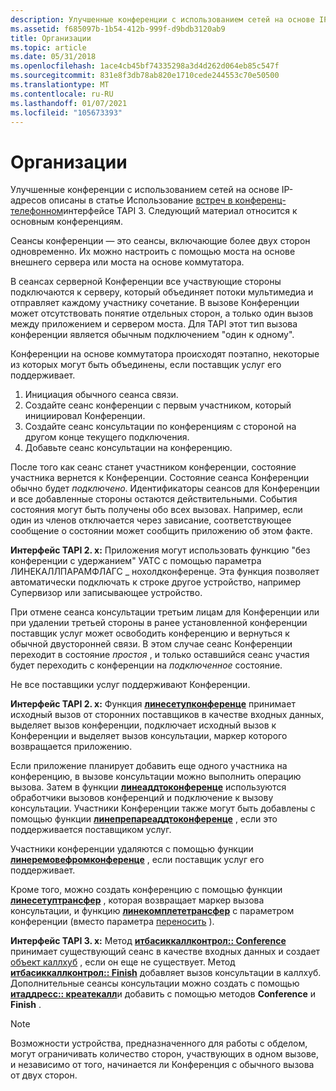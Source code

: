 ```yaml
---
description: Улучшенные конференции с использованием сетей на основе IP-адресов описаны в конференции 3S для встреч-телефонии TAPI. Следующий материал относится к основным конференциям.
ms.assetid: f685097b-1b54-412b-999f-d9bdb3120ab9
title: Организации
ms.topic: article
ms.date: 05/31/2018
ms.openlocfilehash: 1ace4cb45bf74335298a3d4d262d064eb85c547f
ms.sourcegitcommit: 831e8f3db78ab820e1710cede244553c70e50500
ms.translationtype: MT
ms.contentlocale: ru-RU
ms.lasthandoff: 01/07/2021
ms.locfileid: "105673393"
---
```

# <a name="conference"></a>Организации

Улучшенные конференции с использованием сетей на основе IP-адресов описаны в статье Использование [встреч в конференц-телефонном](rendezvous-ip-telephony-conferencing.md)интерфейсе TAPI 3. Следующий материал относится к основным конференциям.

Сеансы конференции — это сеансы, включающие более двух сторон одновременно. Их можно настроить с помощью моста на основе внешнего сервера или моста на основе коммутатора.

В сеансах серверной Конференции все участвующие стороны подключаются к серверу, который объединяет потоки мультимедиа и отправляет каждому участнику сочетание. В вызове Конференции может отсутствовать понятие отдельных сторон, а только один вызов между приложением и сервером моста. Для TAPI этот тип вызова конференции является обычным подключением "один к одному".

Конференции на основе коммутатора происходят поэтапно, некоторые из которых могут быть объединены, если поставщик услуг его поддерживает.

1.  Инициация обычного сеанса связи.
2.  Создайте сеанс конференции с первым участником, который инициировал Конференции.
3.  Создайте сеанс консультации по конференциям с стороной на другом конце текущего подключения.
4.  Добавьте сеанс консультации на конференцию.

После того как сеанс станет участником конференции, состояние участника вернется к Конференции. Состояние сеанса Конференции обычно будет *подключено*. Идентификаторы сеансов для Конференции и все добавленные стороны остаются действительными. События состояния могут быть получены обо всех вызовах. Например, если один из членов отключается через зависание, соответствующее сообщение о состоянии может сообщить приложению об этом факте.

**Интерфейс TAPI 2. x:** Приложения могут использовать функцию "без конференции с удержанием" УАТС с помощью параметра ЛИНЕКАЛЛПАРАМФЛАГС \_ нохолдконференце. Эта функция позволяет автоматически подключать к строке другое устройство, например Супервизор или записывающее устройство.

При отмене сеанса консультации третьим лицам для Конференции или при удалении третьей стороны в ранее установленной конференции поставщик услуг может освободить конференцию и вернуться к обычной двусторонней связи. В этом случае сеанс Конференции переходит в состояние *простоя* , и только оставшийся сеанс участия будет переходить с конференции на *подключенное* состояние.

Не все поставщики услуг поддерживают Конференции.

**Интерфейс TAPI 2. x:** Функция [**линесетупконференце**](/windows/win32/api/tapi/nf-tapi-linesetupconference) принимает исходный вызов от сторонних поставщиков в качестве входных данных, выделяет вызов конференции, подключает исходный вызов к Конференции и выделяет вызов консультации, маркер которого возвращается приложению.

Если приложение планирует добавить еще одного участника на конференцию, в вызове консультации можно выполнить операцию вызова. Затем в функции [**линеаддтоконференце**](/windows/win32/api/tapi/nf-tapi-lineaddtoconference) используются обработчики вызовов конференций и подключение к вызову консультации. Участники Конференции также могут быть добавлены с помощью функции [**линепрепареаддтоконференце**](/windows/win32/api/tapi/nf-tapi-lineprepareaddtoconference) , если это поддерживается поставщиком услуг.

Участники конференции удаляются с помощью функции [**линеремовефромконференце**](/windows/win32/api/tapi/nf-tapi-lineremovefromconference) , если поставщик услуг его поддерживает.

Кроме того, можно создать конференцию с помощью функции [**линесетуптрансфер**](/windows/win32/api/tapi/nf-tapi-linesetuptransfer) , которая возвращает маркер вызова консультации, и функцию [**линекомплететрансфер**](/windows/win32/api/tapi/nf-tapi-linecompletetransfer) с параметром конференции (вместо параметра [переносить](transfer-ovr.md) ).

**Интерфейс TAPI 3. x:** Метод [**итбасиккаллконтрол:: Conference**](/windows/desktop/api/tapi3if/nf-tapi3if-itbasiccallcontrol-conference) принимает существующий сеанс в качестве входных данных и создает [объект каллхуб](callhub-object.md) , если он еще не существует. Метод [**итбасиккаллконтрол:: Finish**](/windows/desktop/api/tapi3if/nf-tapi3if-itbasiccallcontrol-finish) добавляет вызов консультации в каллхуб. Дополнительные сеансы консультации можно создать с помощью [**итаддресс:: креатекалл**](/windows/desktop/api/tapi3if/nf-tapi3if-itaddress-createcall)и добавить с помощью методов **Conference** и **Finish** .

> [!Note]  
> Возможности устройства, предназначенного для работы с обделом, могут ограничивать количество сторон, участвующих в одном вызове, и независимо от того, начинается ли Конференция с обычного вызова от двух сторон.

 

 

 
